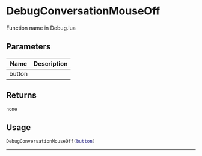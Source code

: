 # DebugConversationMouseOff

Function name in Debug.lua

## Parameters

| Name   | Description |
| ------ | ----------- |
| button |             |

## Returns

`none`

## Usage

```lua
DebugConversationMouseOff(button)
```

---
